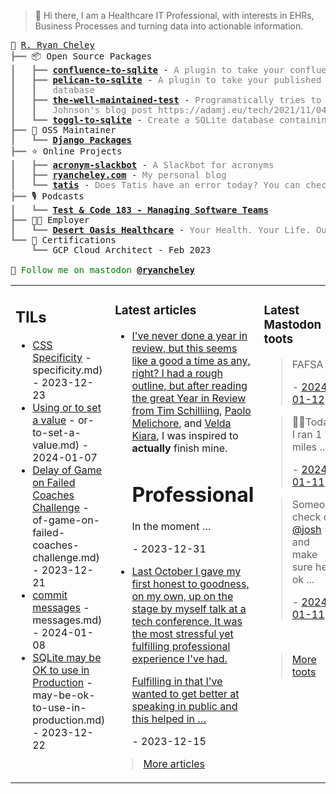 > 👋 Hi there, I am a Healthcare IT Professional, with interests in EHRs, Business Processes and turning data into actionable information.

<pre style="font-family:Menlo,'DejaVu Sans Mono',consolas,'Courier New',monospace">🙂 <a href="https://www.ryancheley.com">R. Ryan Cheley</a>
<span style="color: #808080; text-decoration-color: #808080">┣━━ </span>📦 Open Source Packages
<span style="color: #808080; text-decoration-color: #808080">┃   ┣━━ </span><span style="font-weight: bold"><a href="https://pypi.org/project/confluence-to-sqlite/">confluence-to-sqlite</a></span> - <span style="color: #808080; text-decoration-color: #808080">A plugin to take your confluence data and add it to a SQLite database</span>
<span style="color: #808080; text-decoration-color: #808080">┃   ┣━━ </span><span style="font-weight: bold"><a href="https://pypi.org/project/pelican-to-sqlite/">pelican-to-sqlite</a></span> - <span style="color: #808080; text-decoration-color: #808080">A plugin to take your published Pelican posts and put them into a SQLite</span>
<span style="color: #808080; text-decoration-color: #808080">┃   ┃   </span><span style="color: #808080; text-decoration-color: #808080">database</span>
<span style="color: #808080; text-decoration-color: #808080">┃   ┣━━ </span><span style="font-weight: bold"><a href="https://pypi.org/project/the-well-maintained-test/">the-well-maintained-test</a></span> - <span style="color: #808080; text-decoration-color: #808080">Programatically tries to answer the 12 questions from Adam </span>
<span style="color: #808080; text-decoration-color: #808080">┃   ┃   </span><span style="color: #808080; text-decoration-color: #808080">Johnson&#x27;s blog post https://adamj.eu/tech/2021/11/04/the-well-maintained-test/</span>
<span style="color: #808080; text-decoration-color: #808080">┃   ┗━━ </span><span style="font-weight: bold"><a href="https://pypi.org/project/toggl-to-sqlite/">toggl-to-sqlite</a></span> - <span style="color: #808080; text-decoration-color: #808080">Create a SQLite database containing data from your Toggl account.</span>
<span style="color: #808080; text-decoration-color: #808080">┣━━ </span>🧰 OSS Maintainer
<span style="color: #808080; text-decoration-color: #808080">┃   ┗━━ </span><span style="font-weight: bold"><a href="https://djangopackages.org">Django Packages</a></span>
<span style="color: #808080; text-decoration-color: #808080">┣━━ </span>⭐ Online Projects
<span style="color: #808080; text-decoration-color: #808080">┃   ┣━━ </span><span style="font-weight: bold"><a href="https://slackbot.ryancheley.com">acronym-slackbot</a></span> - <span style="color: #808080; text-decoration-color: #808080">A Slackbot for acronyms</span>
<span style="color: #808080; text-decoration-color: #808080">┃   ┣━━ </span><span style="font-weight: bold"><a href="https://www.ryancheley.com">ryancheley.com</a></span> - <span style="color: #808080; text-decoration-color: #808080">My personal blog</span>
<span style="color: #808080; text-decoration-color: #808080">┃   ┗━━ </span><span style="font-weight: bold"><a href="https://doestatisjrhaveanerrortoday.com">tatis</a></span> - <span style="color: #808080; text-decoration-color: #808080">Does Tatis have an error today? You can check here</span>
<span style="color: #808080; text-decoration-color: #808080">┣━━ </span>🎙️ Podcasts
<span style="color: #808080; text-decoration-color: #808080">┃   ┗━━ </span><span style="font-weight: bold"><a href="https://testandcode.com/183">Test &amp; Code 183 - Managing Software Teams</a></span>
<span style="color: #808080; text-decoration-color: #808080">┣━━ </span>👨‍💻 Employer
<span style="color: #808080; text-decoration-color: #808080">┃   ┗━━ </span><span style="font-weight: bold"><a href="https://www.mydohc.com">Desert Oasis Healthcare</a></span> - <span style="color: #808080; text-decoration-color: #808080">Your Health. Your Life. Our Passion.</span>
<span style="color: #808080; text-decoration-color: #808080">┗━━ </span>📜 Certifications
<span style="color: #808080; text-decoration-color: #808080">    ┗━━ </span>GCP Cloud Architect - Feb 2023

🦣 <span style="color: #008000; text-decoration-color: #008000">Follow me on mastodon </span><span style="color: #008000; text-decoration-color: #008000; font-weight: bold"><a href="https://mastodon.social/@ryancheley">@ryancheley</a></span>
</pre>


<table><tr><td valign="top" width="33%">

## TILs

<ul>

  <li><a href="https://github.com/ryancheley/til/blob/main/css/css" target="_blank">CSS Specificity</a> - specificity.md) - 2023-12-23</li>

  <li><a href="https://github.com/ryancheley/til/blob/main/Django/using" target="_blank">Using or to set a value</a> - or-to-set-a-value.md) - 2024-01-07</li>

  <li><a href="https://github.com/ryancheley/til/blob/main/hockey/delay" target="_blank">Delay of Game on Failed Coaches Challenge</a> - of-game-on-failed-coaches-challenge.md) - 2023-12-21</li>

  <li><a href="https://github.com/ryancheley/til/blob/main/github/commit" target="_blank">commit messages</a> - messages.md) - 2024-01-08</li>

  <li><a href="https://github.com/ryancheley/til/blob/main/sqlite/sqlite" target="_blank">SQLite may be OK to use in Production</a> - may-be-ok-to-use-in-production.md) - 2023-12-22</li>

</ul>


</td><td valign="top" width="34%">

### Latest articles

<ul>

  <li><a href="tag:www.ryancheley.com,2023-12-31:/2023/12/31/year-in-review-2023/" target="_blank"><p>I've never done a year in review, but this seems like a good a time as any, right? I had a rough outline, but after reading the great Year in Review from <a href="https://www.better-simple.com/personal/2023/12/30/my-year-in-review/">Tim Schilliing</a>, <a href="https://www.paulox.net/2023/12/31/my-2023-in-review/">Paolo Melichore</a>, and <a href="https://dev.to/veldakiara/djangoconus-2023-a-wish-fulfilled-2mmc">Velda Kiara</a>, I was inspired to <strong>actually</strong> finish mine.</p>
<h1>Professional</h1>
<p>In the moment …</p></a> - 2023-12-31</li>

  <li><a href="tag:www.ryancheley.com,2023-12-15:/2023/12/15/so-you-want-to-give-a-talk-at-a-conference/" target="_blank"><p>Last October I gave my first honest to goodness, on my own, up on the stage by myself talk at a tech conference. It was the most stressful yet fulfilling professional experience I've had.</p>
<p>Fulfilling in that I've wanted to get better at speaking in public and this helped in …</p></a> - 2023-12-15</li>

</ul>

> <a href="https://ryancheley.com/" target="_blank">More articles</a>

</td><td valign="top" width="33%">

### Latest Mastodon toots


  <blockquote>
  <p>FAFSA ...</p>
  - <a href="https://mastodon.social/@ryancheley/111741003834312900" target="_blank">2024-01-12</a>
  </blockquote>

  <blockquote>
  <p>🏃‍♂️Today, I ran 1 miles ...</p>
  - <a href="https://mastodon.social/@ryancheley/111739269103634418" target="_blank">2024-01-11</a>
  </blockquote>

  <blockquote>
  <p>Someone check on <span class="h-card"><a class="u-url mention" href="https://social.joshthomas.dev/@josh">@<span>josh</span></a></span>  and make sure he’s ok ...</p>
  - <a href="https://mastodon.social/@ryancheley/111735259593875885" target="_blank">2024-01-11</a>
  </blockquote>


<br>

> <a href="https://mastodon.social/@ryancheley" target="_blank">More toots</a>


</td></tr></table>